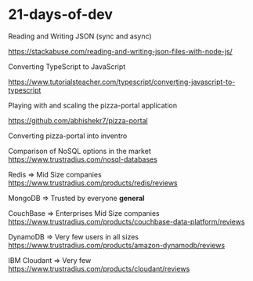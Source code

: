 # 21-days-of-dev

Reading and Writing JSON (sync and async)

https://stackabuse.com/reading-and-writing-json-files-with-node-js/

Converting TypeScript to JavaScript

https://www.tutorialsteacher.com/typescript/converting-javascript-to-typescript

Playing with and scaling the pizza-portal application

https://github.com/abhishekr7/pizza-portal

Converting pizza-portal into inventro

Comparison of NoSQL options in the market
https://www.trustradius.com/nosql-databases


Redis => Mid Size companies
https://www.trustradius.com/products/redis/reviews

MongoDB => Trusted by everyone
**general** 

CouchBase => Enterprises Mid Size companies
https://www.trustradius.com/products/couchbase-data-platform/reviews

DynamoDB => Very few users in all sizes
https://www.trustradius.com/products/amazon-dynamodb/reviews

IBM Cloudant => Very few
https://www.trustradius.com/products/cloudant/reviews

